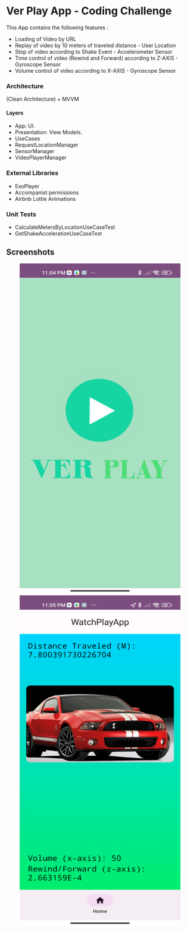 # Ver Play App - Coding Challenge

This App contains the following features : 

* Loading of Video by URL
* Replay of video by 10 meters of traveled distance - User Location
* Stop of video according to Shake Event - Accelerometer Sensor
* Time control of video (Rewind and Forward) according to Z-AXIS - Gyroscope Sensor
* Volume control of video according to X-AXIS - Gyroscope Sensor

### Architecture

(Clean Architecture) + MVVM 

#### Layers

* App: UI.
* Presentation: View Models.
* UseCases
* RequestLocationManager
* SensorManager
* VideoPlayerManager

### External Libraries

* ExoPlayer
* Accompanist permissions
* Airbnb Lottie Animations

### Unit Tests

* CalculateMetersByLocationUseCaseTest
* GetShakeAccelerationUseCaseTest


## Screenshots 

<p align="center">
  <img width="432" height="888" src="screenshots/splash.png">
  <img width="432" height="888" src="screenshots/home.png">
</p>
